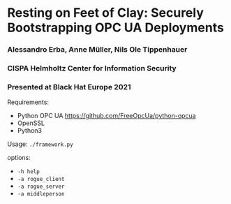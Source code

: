 # Resting on Feet of Clay: Securely Bootstrapping OPC UA Deployments
### Alessandro Erba, Anne Müller, Nils Ole Tippenhauer
### CISPA Helmholtz Center for Information Security
### Presented at Black Hat Europe 2021


Requirements:

- Python OPC UA https://github.com/FreeOpcUa/python-opcua
- OpenSSL
- Python3

Usage:
`./framework.py`

options:
- `-h help`
- `-a rogue_client`
- `-a rogue_server`
- `-a middleperson`

